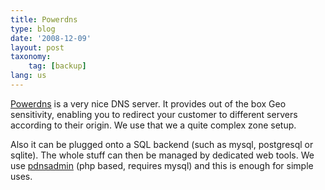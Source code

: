```yaml
---
title: Powerdns
type: blog
date: '2008-12-09'
layout: post
taxonomy:
    tag: [backup]
lang: us
---
```


[Powerdns](http://www.powerdns.com/) is a very nice DNS server. It provides out of the box Geo sensitivity, enabling you to redirect your customer to different servers according to their origin. We use that we a quite complex zone setup.

Also it can be plugged onto a SQL backend (such as mysql, postgresql or sqlite). The whole stuff can then be managed by dedicated web tools. We use [pdnsadmin](https://www.openhub.net/p/pdnsadmin) (php based, requires mysql) and this is enough for simple uses.
